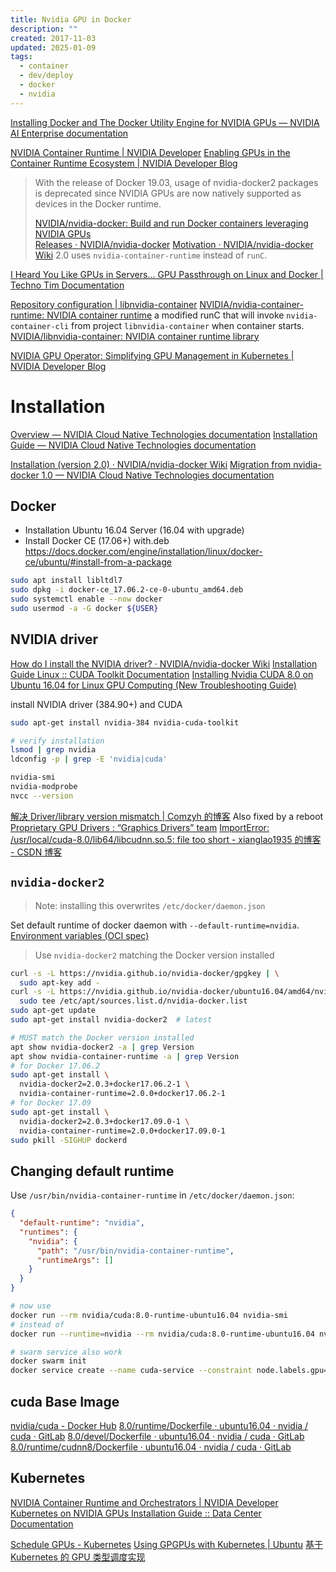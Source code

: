 ```yaml
---
title: Nvidia GPU in Docker
description: ""
created: 2017-11-03
updated: 2025-01-09
tags:
  - container
  - dev/deploy
  - docker
  - nvidia
---
```


[Installing Docker and The Docker Utility Engine for NVIDIA GPUs — NVIDIA AI Enterprise documentation](https://docs.nvidia.com/ai-enterprise/deployment-guide/dg-docker.html)

[NVIDIA Container Runtime | NVIDIA Developer](https://developer.nvidia.com/nvidia-container-runtime)
[Enabling GPUs in the Container Runtime Ecosystem | NVIDIA Developer Blog](https://devblogs.nvidia.com/gpu-containers-runtime/)

> With the release of Docker 19.03, usage of nvidia-docker2 packages is deprecated since NVIDIA GPUs are now natively supported as devices in the Docker runtime.
>
> [NVIDIA/nvidia-docker: Build and run Docker containers leveraging NVIDIA GPUs](https://github.com/NVIDIA/nvidia-docker)  
> [Releases · NVIDIA/nvidia-docker](https://github.com/NVIDIA/nvidia-docker/releases) [Motivation · NVIDIA/nvidia-docker Wiki](https://github.com/NVIDIA/nvidia-docker/wiki/Motivation)
> 2.0 uses `nvidia-container-runtime` instead of `runC`.

[I Heard You Like GPUs in Servers... GPU Passthrough on Linux and Docker | Techno Tim Documentation](https://docs.technotim.live/posts/gpu-passthrough-linux/)

[Repository configuration | libnvidia-container](https://nvidia.github.io/libnvidia-container/)
[NVIDIA/nvidia-container-runtime: NVIDIA container runtime](https://github.com/nvidia/nvidia-container-runtime#installation) a modified runC that will invoke `nvidia-container-cli` from project `libnvidia-container` when container starts.
[NVIDIA/libnvidia-container: NVIDIA container runtime library](https://github.com/NVIDIA/libnvidia-container)

[NVIDIA GPU Operator: Simplifying GPU Management in Kubernetes | NVIDIA Developer Blog](https://devblogs.nvidia.com/nvidia-gpu-operator-simplifying-gpu-management-in-kubernetes/)

# Installation

[Overview — NVIDIA Cloud Native Technologies documentation](https://docs.nvidia.com/datacenter/cloud-native/container-toolkit/overview.html)
[Installation Guide — NVIDIA Cloud Native Technologies documentation](https://docs.nvidia.com/datacenter/cloud-native/container-toolkit/install-guide.html#docker)

[Installation (version 2.0) · NVIDIA/nvidia-docker Wiki](<https://github.com/NVIDIA/nvidia-docker/wiki/Installation-(version-2.0)>)
[Migration from nvidia-docker 1.0 — NVIDIA Cloud Native Technologies documentation](https://docs.nvidia.com/datacenter/cloud-native/container-toolkit/migrating-from-1.0.html#migration-1-0)

## Docker

- Installation Ubuntu 16.04 Server (16.04 with upgrade)
- Install Docker CE (17.06+) with.deb
  <https://docs.docker.com/engine/installation/linux/docker-ce/ubuntu/#install-from-a-package>

```sh
sudo apt install libltdl7
sudo dpkg -i docker-ce_17.06.2-ce-0-ubuntu_amd64.deb
sudo systemctl enable --now docker
sudo usermod -a -G docker ${USER}
```

## NVIDIA driver

[How do I install the NVIDIA driver? · NVIDIA/nvidia-docker Wiki](https://github.com/NVIDIA/nvidia-docker/wiki/Frequently-Asked-Questions#how-do-i-install-the-nvidia-driver)
[Installation Guide Linux :: CUDA Toolkit Documentation](http://docs.nvidia.com/cuda/cuda-installation-guide-linux/index.html#ubuntu-installation)
[Installing Nvidia CUDA 8.0 on Ubuntu 16.04 for Linux GPU Computing (New Troubleshooting Guide)](https://www.linkedin.com/pulse/installing-nvidia-cuda-80-ubuntu-1604-linux-gpu-new-victor)

install NVIDIA driver (384.90+) and CUDA

```sh
sudo apt-get install nvidia-384 nvidia-cuda-toolkit

# verify installation
lsmod | grep nvidia
ldconfig -p | grep -E 'nvidia|cuda'

nvidia-smi
nvidia-modprobe
nvcc --version
```

[解决 Driver/library version mismatch | Comzyh 的博客](https://comzyh.com/blog/archives/967/)
Also fixed by a reboot
[Proprietary GPU Drivers : “Graphics Drivers” team](https://launchpad.net/~graphics-drivers/+archive/ubuntu/ppa)
[ImportError: /usr/local/cuda-8.0/lib64/libcudnn.so.5: file too short - xianglao1935 的博客 - CSDN 博客](https://blog.csdn.net/xianglao1935/article/details/80512345)

## `nvidia-docker2`

> Note: installing this overwrites `/etc/docker/daemon.json`

Set default runtime of docker daemon with `--default-runtime=nvidia`.
[Environment variables (OCI spec)](https://github.com/nvidia/nvidia-container-runtime#environment-variables-oci-spec)

> Use `nvidia-docker2` matching the Docker version installed

```sh
curl -s -L https://nvidia.github.io/nvidia-docker/gpgkey | \
  sudo apt-key add -
curl -s -L https://nvidia.github.io/nvidia-docker/ubuntu16.04/amd64/nvidia-docker.list | \
  sudo tee /etc/apt/sources.list.d/nvidia-docker.list
sudo apt-get update
sudo apt-get install nvidia-docker2  # latest

# MUST match the Docker version installed
apt show nvidia-docker2 -a | grep Version
apt show nvidia-container-runtime -a | grep Version
# for Docker 17.06.2
sudo apt-get install \
  nvidia-docker2=2.0.3+docker17.06.2-1 \
  nvidia-container-runtime=2.0.0+docker17.06.2-1
# for Docker 17.09
sudo apt-get install \
  nvidia-docker2=2.0.3+docker17.09.0-1 \
  nvidia-container-runtime=2.0.0+docker17.09.0-1
sudo pkill -SIGHUP dockerd
```

## Changing default runtime

Use `/usr/bin/nvidia-container-runtime` in `/etc/docker/daemon.json`:

```json
{
  "default-runtime": "nvidia",
  "runtimes": {
    "nvidia": {
      "path": "/usr/bin/nvidia-container-runtime",
      "runtimeArgs": []
    }
  }
}
```

```sh
# now use
docker run --rm nvidia/cuda:8.0-runtime-ubuntu16.04 nvidia-smi
# instead of
docker run --runtime=nvidia --rm nvidia/cuda:8.0-runtime-ubuntu16.04 nvidia-smi

# swarm service also work
docker swarm init
docker service create --name cuda-service --constraint node.labels.gpu==true nvidia/cuda:test-service
```

## cuda Base Image

[nvidia/cuda - Docker Hub](https://hub.docker.com/r/nvidia/cuda/)
[8.0/runtime/Dockerfile · ubuntu16.04 · nvidia / cuda · GitLab](https://gitlab.com/nvidia/cuda/blob/ubuntu16.04/8.0/runtime/Dockerfile)
[8.0/devel/Dockerfile · ubuntu16.04 · nvidia / cuda · GitLab](https://gitlab.com/nvidia/cuda/blob/ubuntu16.04/8.0/devel/Dockerfile)
[8.0/runtime/cudnn8/Dockerfile · ubuntu16.04 · nvidia / cuda · GitLab](https://gitlab.com/nvidia/cuda/blob/ubuntu16.04/8.0/runtime/cudnn8/Dockerfile)

## Kubernetes

[NVIDIA Container Runtime and Orchestrators | NVIDIA Developer](https://developer.nvidia.com/kubernetes-gpu)
[Kubernetes on NVIDIA GPUs Installation Guide :: Data Center Documentation](https://docs.nvidia.com/datacenter/kubernetes/kubernetes-install-guide/index.html)

[Schedule GPUs - Kubernetes](https://kubernetes.io/docs/tasks/manage-gpus/scheduling-gpus/)
[Using GPGPUs with Kubernetes | Ubuntu](https://ubuntu.com/blog/using-gpgpus-with-kubernetes)
[基于 Kubernetes 的 GPU 类型调度实现](https://www.infoq.cn/article/ypP*1sbAuBAD1KL1qB4K)
